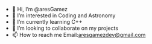 - 👋 Hi, I’m @aresGamez
- 👀 I’m interested in Coding and Astronomy
- 🌱 I’m currently learning C++
- 💞️ I’m looking to collaborate on my projects
- 📫 How to reach me Email:aresgamezdev@gmail.com

<!---
aresGamez/aresGamez is a ✨ special ✨ repository because its `README.md` (this file) appears on your GitHub profile.
You can click the Preview link to take a look at your changes.
--->
